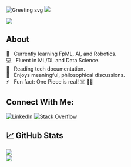 <img src="https://readme-typing-svg.herokuapp.com?font=Menlo&pause=500&random=false&width=435&lines=Hello+World!+👋🏻;I'm+Shripal+Mehta.;Nice+to+meet+you." alt="Greeting svg"/>

<img src="https://user-images.githubusercontent.com/73097560/115834477-dbab4500-a447-11eb-908a-139a6edaec5c.gif"/>

<br>

![](https://komarev.com/ghpvc/?username=shripalmehta&color=brightgreen)

## About
🌱 &nbsp; Currently learning FpML, AI, and Robotics.<br>
💻 &nbsp; Fluent in ML/DL and Data Science. <br>
📰 &nbsp; Reading tech documentation. <br>
🔭 &nbsp; Enjoys meaningful, philosophical discussions. <br>
⚡ &nbsp; Fun fact: One Piece is real! ☠️ 🏴‍☠️


## Connect With Me:
[![LinkedIn](https://img.shields.io/badge/LinkedIn-%230077B5.svg?logo=linkedin&logoColor=white)](https://linkedin.com/in/shripal-mehta) [![Stack Overflow](https://img.shields.io/badge/-Stackoverflow-FE7A16?logo=stack-overflow&logoColor=white)](https://stackoverflow.com/users/11047174)


## 📈 GitHub Stats
<img src="https://github-readme-stats.vercel.app/api/top-langs/?username=shripalmehta&layout=compact&theme=dark&langs_count=8" /> <br>
<img src="https://github-readme-stats.vercel.app/api?username=shripalmehta&include_all_commits=true&theme=dark&count_private=true" />
